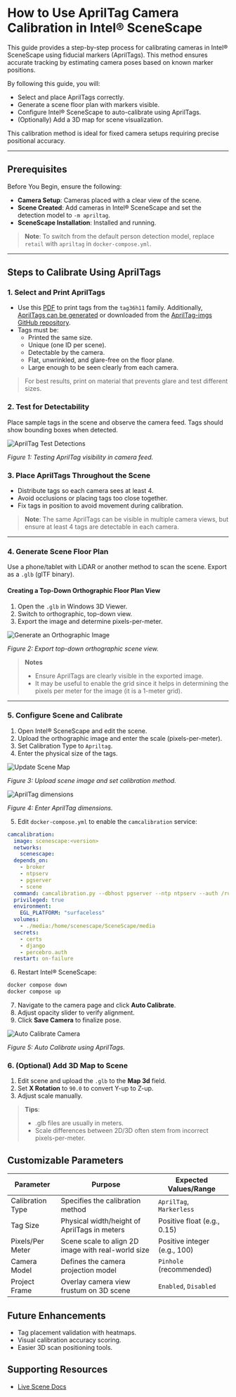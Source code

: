 # How to Use AprilTag Camera Calibration in Intel® SceneScape

This guide provides a step-by-step process for calibrating cameras in Intel® SceneScape using fiducial markers (AprilTags). This method ensures accurate tracking by estimating camera poses based on known marker positions.

By following this guide, you will:

- Select and place AprilTags correctly.
- Generate a scene floor plan with markers visible.
- Configure Intel® SceneScape to auto-calibrate using AprilTags.
- (Optionally) Add a 3D map for scene visualization.

This calibration method is ideal for fixed camera setups requiring precise positional accuracy.

---

## Prerequisites

Before You Begin, ensure the following:

- **Camera Setup**: Cameras placed with a clear view of the scene.
- **Scene Created**: Add cameras in Intel® SceneScape and set the detection model to `-m apriltag`.
- **SceneScape Installation**: Installed and running.

> **Note**: To switch from the default person detection model, replace `retail` with `apriltag` in `docker-compose.yml`.

---

## Steps to Calibrate Using AprilTags

### 1. Select and Print AprilTags

- Use this [PDF](files/tag36h11.pdf) to print tags from the `tag36h11` family. Additionally, [AprilTags can be generated](https://github.com/AprilRobotics/apriltag) or downloaded from the [AprilTag-imgs GitHub repository](https://github.com/AprilRobotics/apriltag-imgs).
- Tags must be:
  - Printed the same size.
  - Unique (one ID per scene).
  - Detectable by the camera.
  - Flat, unwrinkled, and glare-free on the floor plane.
  - Large enough to be seen clearly from each camera.

> For best results, print on material that prevents glare and test different sizes.

### 2. Test for Detectability

Place sample tags in the scene and observe the camera feed. Tags should show bounding boxes when detected.

![AprilTag Test Detections](images/test-apriltags.png)

*Figure 1: Testing AprilTag visibility in camera feed.*

### 3. Place AprilTags Throughout the Scene

- Distribute tags so each camera sees at least 4.
- Avoid occlusions or placing tags too close together.
- Fix tags in position to avoid movement during calibration.

> **Note**: The same AprilTags can be visible in multiple camera views, but ensure at least 4 tags are detectable in each camera.

---

### 4. Generate Scene Floor Plan

Use a phone/tablet with LiDAR or another method to scan the scene. Export as a `.glb` (glTF binary).

#### Creating a Top-Down Orthographic Floor Plan View

1. Open the `.glb` in Windows 3D Viewer.
2. Switch to orthographic, top-down view.
3. Export the image and determine pixels-per-meter.

![Generate an Orthographic Image](images/ortho-view.png)

*Figure 2: Export top-down orthographic scene view.*

>**Notes**
>* Ensure AprilTags are clearly visible in the exported image.
>* It may be useful to enable the grid since it helps in determining the pixels per meter for the image (it is a 1-meter grid).

---

### 5. Configure Scene and Calibrate

1. Open Intel® SceneScape and edit the scene.
2. Upload the orthographic image and enter the scale (pixels-per-meter).
3. Set Calibration Type to `Apriltag`.
4. Enter the physical size of the tags.

![Update Scene Map](images/update-scene-map.png)

*Figure 3: Upload scene image and set calibration method.*

![AprilTag dimensions](images/apriltag-dimensions.png)

*Figure 4: Enter AprilTag dimensions.*

5. Edit `docker-compose.yml` to enable the `camcalibration` service:

```yaml
camcalibration:
  image: scenescape:<version>
  networks:
    scenescape:
  depends_on:
    - broker
    - ntpserv
    - pgserver
    - scene
  command: camcalibration.py --dbhost pgserver --ntp ntpserv --auth /run/secrets/percebro.auth --broker broker.scenescape.intel.com
  privileged: true
  environment:
    EGL_PLATFORM: "surfaceless"
  volumes:
    - ./media:/home/scenescape/SceneScape/media
  secrets:
    - certs
    - django
    - percebro.auth
  restart: on-failure
```

6. Restart Intel® SceneScape:
```bash
docker compose down
docker compose up
```
7. Navigate to the camera page and click **Auto Calibrate**.
8. Adjust opacity slider to verify alignment.
9. Click **Save Camera** to finalize pose.

![Auto Calibrate Camera](images/auto-calibrate.png)

*Figure 5: Auto Calibrate using AprilTags.*

### 6. (Optional) Add 3D Map to Scene

1. Edit scene and upload the `.glb` to the **Map 3d** field.
2. Set **X Rotation** to `90.0` to convert Y-up to Z-up.
3. Adjust scale manually.

> **Tips**:
> - .glb files are usually in meters.
> - Scale differences between 2D/3D often stem from incorrect pixels-per-meter.

## Customizable Parameters

| Parameter         | Purpose                                           | Expected Values/Range            |
|------------------|---------------------------------------------------|----------------------------------|
| Calibration Type | Specifies the calibration method                  | `AprilTag`, `Markerless`         |
| Tag Size         | Physical width/height of AprilTags in meters      | Positive float (e.g., 0.15)      |
| Pixels/Per Meter | Scene scale to align 2D image with real-world size | Positive integer (e.g., 100)     |
| Camera Model     | Defines the camera projection model               | `Pinhole` (recommended)          |
| Project Frame    | Overlay camera view frustum on 3D scene           | `Enabled`, `Disabled`            |

## Future Enhancements

- Tag placement validation with heatmaps.
- Visual calibration accuracy scoring.
- Easier 3D scan positioning tools.

## Supporting Resources

- [Live Scene Docs](How-to-create-new-scene.md)
